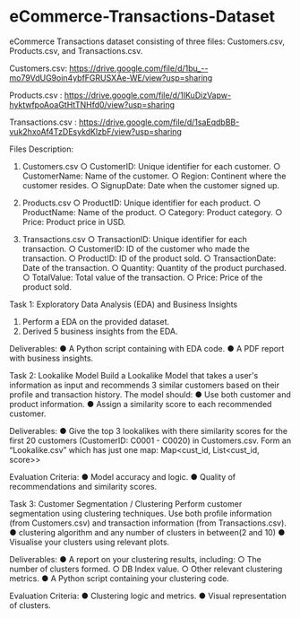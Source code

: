 # eCommerce-Transactions-Dataset
eCommerce Transactions dataset consisting of three files:
Customers.csv, Products.csv, and Transactions.csv.

Customers.csv:
https://drive.google.com/file/d/1bu_--mo79VdUG9oin4ybfFGRUSXAe-WE/view?usp=sharing

Products.csv :
https://drive.google.com/file/d/1IKuDizVapw-hyktwfpoAoaGtHtTNHfd0/view?usp=sharing

Transactions.csv :
https://drive.google.com/file/d/1saEqdbBB-vuk2hxoAf4TzDEsykdKlzbF/view?usp=sharing

Files Description:
1. Customers.csv
○ CustomerID: Unique identifier for each customer.
○ CustomerName: Name of the customer.
○ Region: Continent where the customer resides.
○ SignupDate: Date when the customer signed up.

2. Products.csv
○ ProductID: Unique identifier for each product.
○ ProductName: Name of the product.
○ Category: Product category.
○ Price: Product price in USD.

3. Transactions.csv
○ TransactionID: Unique identifier for each transaction.
○ CustomerID: ID of the customer who made the transaction.
○ ProductID: ID of the product sold.
○ TransactionDate: Date of the transaction.
○ Quantity: Quantity of the product purchased.
○ TotalValue: Total value of the transaction.
○ Price: Price of the product sold.


Task 1: Exploratory Data Analysis (EDA) and Business Insights
1. Perform a EDA on the provided dataset.
2. Derived 5 business insights from the EDA.

Deliverables:
● A Python script containing with EDA code.
● A PDF report with business insights.


Task 2: Lookalike Model
Build a Lookalike Model that takes a user's information as input and recommends 3 similar customers based on their profile and transaction history. 
The model should:
● Use both customer and product information.
● Assign a similarity score to each recommended customer.

Deliverables:
● Give the top 3 lookalikes with there similarity scores for the first 20 customers (CustomerID: C0001 - C0020) in Customers.csv. Form an “Lookalike.csv” 
which has just one map: Map<cust_id, List<cust_id, score>>

Evaluation Criteria:
● Model accuracy and logic.
● Quality of recommendations and similarity scores.


Task 3: Customer Segmentation / Clustering
Perform customer segmentation using clustering techniques. Use both profile information
(from Customers.csv) and transaction information (from Transactions.csv).
● clustering algorithm and any number of clusters in between(2 and 10)
● Visualise your clusters using relevant plots.

Deliverables:
● A report on your clustering results, including:
○ The number of clusters formed.
○ DB Index value.
○ Other relevant clustering metrics.
● A Python script containing your clustering code.

Evaluation Criteria:
● Clustering logic and metrics.
● Visual representation of clusters.

